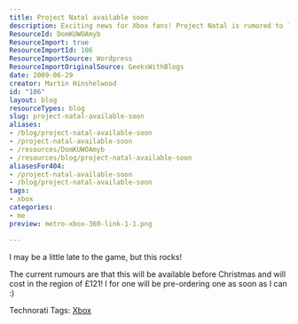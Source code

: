 ```yaml
---
title: Project Natal available soon
description: Exciting news for Xbox fans! Project Natal is rumored to launch before Christmas for £121. Don't miss out—get ready to pre-order!
ResourceId: DomKUWOAmyb
ResourceImport: true
ResourceImportId: 106
ResourceImportSource: Wordpress
ResourceImportOriginalSource: GeeksWithBlogs
date: 2009-06-29
creator: Martin Hinshelwood
id: "106"
layout: blog
resourceTypes: blog
slug: project-natal-available-soon
aliases:
- /blog/project-natal-available-soon
- /project-natal-available-soon
- /resources/DomKUWOAmyb
- /resources/blog/project-natal-available-soon
aliasesFor404:
- /project-natal-available-soon
- /blog/project-natal-available-soon
tags:
- xbox
categories:
- me
preview: metro-xbox-360-link-1-1.png

---
```

I may be a little late to the game, but this rocks!

The current rumours are that this will be available before Christmas and will cost in the region of £121! I for one will be pre-ordering one as soon as I can :)

Technorati Tags: [Xbox](http://technorati.com/tags/Xbox)
